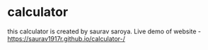 # calculator
 this calculator is created by saurav saroya.
Live demo of website - https://saurav1917r.github.io/calculator-/
